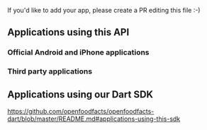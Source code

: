 If you'd like to add your app, please create a PR editing this file :-)
## Applications using this API

### Official Android and iPhone applications

### Third party applications

## Applications using our Dart SDK

https://github.com/openfoodfacts/openfoodfacts-dart/blob/master/README.md#applications-using-this-sdk
